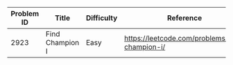 | Problem ID | Title | Difficulty | Reference
| --- | --- | --- | ---
| 2923 | Find Champion I | Easy | https://leetcode.com/problems/find-champion-i/
